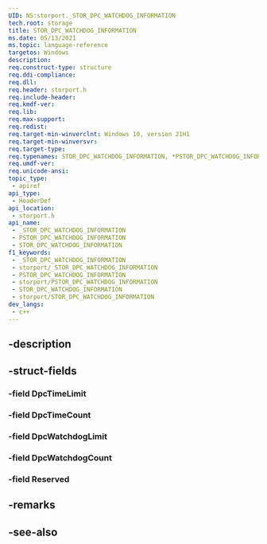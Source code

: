 ```yaml
---
UID: NS:storport._STOR_DPC_WATCHDOG_INFORMATION
tech.root: storage
title: STOR_DPC_WATCHDOG_INFORMATION
ms.date: 05/13/2021
ms.topic: language-reference
targetos: Windows
description: 
req.construct-type: structure
req.ddi-compliance: 
req.dll: 
req.header: storport.h
req.include-header: 
req.kmdf-ver: 
req.lib: 
req.max-support: 
req.redist: 
req.target-min-winverclnt: Windows 10, version 21H1
req.target-min-winversvr: 
req.target-type: 
req.typenames: STOR_DPC_WATCHDOG_INFORMATION, *PSTOR_DPC_WATCHDOG_INFORMATION
req.umdf-ver: 
req.unicode-ansi: 
topic_type:
 - apiref
api_type:
 - HeaderDef
api_location:
 - storport.h
api_name:
 - _STOR_DPC_WATCHDOG_INFORMATION
 - PSTOR_DPC_WATCHDOG_INFORMATION
 - STOR_DPC_WATCHDOG_INFORMATION
f1_keywords:
 - _STOR_DPC_WATCHDOG_INFORMATION
 - storport/_STOR_DPC_WATCHDOG_INFORMATION
 - PSTOR_DPC_WATCHDOG_INFORMATION
 - storport/PSTOR_DPC_WATCHDOG_INFORMATION
 - STOR_DPC_WATCHDOG_INFORMATION
 - storport/STOR_DPC_WATCHDOG_INFORMATION
dev_langs:
 - c++
---
```


## -description

## -struct-fields

### -field DpcTimeLimit

### -field DpcTimeCount

### -field DpcWatchdogLimit

### -field DpcWatchdogCount

### -field Reserved

## -remarks

## -see-also

